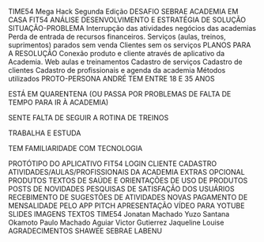 TIME54
Mega Hack Segunda Edição
DESAFIO SEBRAE
ACADEMIA EM CASA FIT54
ANÁLISE DESENVOLVIMENTO E ESTRATÉGIA DE SOLUÇÃO
SITUAÇÃO-PROBLEMA
Interrupção das atividades
negócios das academias
Perda de entrada de recursos financeiros.
Serviços (aulas, treinos, suprimentos) parados sem venda
Clientes sem os serviços
PLANOS PARA A RESOLUÇÃO
Conexão produto e cliente através de aplicativo da Academia.
Web aulas e treinamentos
Cadastro de serviços
Cadastro de clientes
Cadastro de profissionais e agenda da academia
Métodos utilizados
PROTO-PERSONA
ANDRÉ TEM ENTRE 18 E 35 ANOS

ESTÁ EM QUARENTENA (OU PASSA POR PROBLEMAS DE FALTA DE TEMPO PARA IR À ACADEMIA)

SENTE FALTA DE SEGUIR A ROTINA DE TREINOS

TRABALHA E ESTUDA

TEM FAMILIARIDADE COM TECNOLOGIA

PROTÓTIPO DO APLICATIVO FIT54
 LOGIN CLIENTE
 CADASTRO ATIVIDADES/AULAS/PROFISSIONAIS DA ACADEMIA
EXTRAS OPCIONAL
PRODUTOS TEXTOS DE SAÚDE E ORIENTAÇÕES DE USO DE PRODUTOS
POSTS DE NOVIDADES
PESQUISAS DE SATISFAÇÃO DOS USUÁRIOS
RECEBIMENTO DE SUGESTÕES DE ATIVIDADES NOVAS
PAGAMENTO DE MENSALIDADE PELO APP
PITCH APRESENTAÇÃO
VÍDEO PARA YOTUBE
SLIDES
IMAGENS
TEXTOS
TIME54
Jonatan Machado
Yuzo Santana Okamoto
Paulo Machado Aguiar
Victor Gutierrez
Jaqueline Louise
AGRADECIMENTOS
SHAWEE
SEBRAE
LABENU
